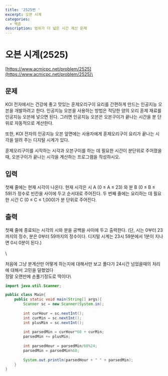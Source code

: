 ```yaml
---
title: '2525번 '
excerpt: 오븐 시계
categories:
  - 백준
description: 범위가 더 넓은 시간 계산 문제
---
```


# 오븐 시계(2525)

[https://www.acmicpc.net/problem/2525](https://www.acmicpc.net/problem/2525)\


## 문제

KOI 전자에서는 건강에 좋고 맛있는 훈제오리구이 요리를 간편하게 만드는 인공지능 오븐을 개발하려고 한다. 인공지능 오븐을 사용하는 방법은 적당한 양의 오리 훈제 재료를 인공지능 오븐에 넣으면 된다. 그러면 인공지능 오븐은 오븐구이가 끝나는 시간을 분 단위로 자동적으로 계산한다.

또한, KOI 전자의 인공지능 오븐 앞면에는 사용자에게 훈제오리구이 요리가 끝나는 시각을 알려 주는 디지털 시계가 있다.

훈제오리구이를 시작하는 시각과 오븐구이를 하는 데 필요한 시간이 분단위로 주어졌을 때, 오븐구이가 끝나는 시각을 계산하는 프로그램을 작성하시오.

## 입력

첫째 줄에는 현재 시각이 나온다. 현재 시각은 시 A (0 ≤ A ≤ 23) 와 분 B (0 ≤ B ≤ 59)가 정수로 빈칸을 사이에 두고 순서대로 주어진다. 두 번째 줄에는 요리하는 데 필요한 시간 C (0 ≤ C ≤ 1,000)가 분 단위로 주어진다.

## 출력

첫째 줄에 종료되는 시각의 시와 분을 공백을 사이에 두고 출력한다. (단, 시는 0부터 23까지의 정수, 분은 0부터 59까지의 정수이다. 디지털 시계는 23시 59분에서 1분이 지나면 0시 0분이 된다.)\
\
\


처음에 그냥 분계산만 어떻게 하는지에 대해서만 보고 풀다가 24시간 넘었을때의 처리에 대해서 고민을 덜했었다\
정말 오랜만에 손풀기정도로 딱이다\


```java
import java.util.Scanner;

public class Main{
    public static void main(String[] args){
        Scanner sc = new Scanner(System.in);
        
        int curHour = sc.nextInt();
        int curMin = sc.nextInt();
        int plusMin = sc.nextInt();
        
        int parsedMin = curHour*60 + curMin;
        parsedMin += plusMin;
        
        int parsedHour = parsedMin/60%24;
        parsedMin = parsedMin%60;
        
        System.out.println(parsedHour + " " + parsedMin);
    }
}
```
